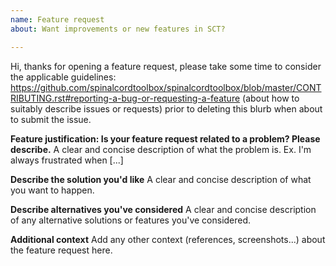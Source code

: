 ```yaml
---
name: Feature request
about: Want improvements or new features in SCT?

---
```


Hi, thanks for opening a feature request, please take some time to consider the applicable guidelines:
https://github.com/spinalcordtoolbox/spinalcordtoolbox/blob/master/CONTRIBUTING.rst#reporting-a-bug-or-requesting-a-feature
(about how to suitably describe issues or requests) prior to deleting this blurb when about to submit the issue.

**Feature justification: Is your feature request related to a problem? Please describe.**
A clear and concise description of what the problem is. Ex. I'm always frustrated when [...]

**Describe the solution you'd like**
A clear and concise description of what you want to happen.

**Describe alternatives you've considered**
A clear and concise description of any alternative solutions or features you've considered.

**Additional context**
Add any other context (references, screenshots...) about the feature request here.
